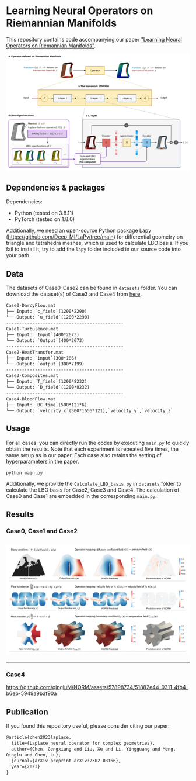 # Learning Neural Operators on Riemannian Manifolds

This repository contains code accompanying our paper ["Learning Neural Operators on Riemannian Manifolds"](https://arxiv.org/abs/2302.08166).

![images](img/fig_NORM_method.svg)


## Dependencies & packages
Dependencies:
* Python (tested on 3.8.11)
* PyTorch (tested on 1.8.0)

Additionally, we need an open-source Python package Lapy (https://github.com/Deep-MI/LaPy/tree/main) for differential geometry on triangle and tetrahedra meshes, which is used to calculate LBO basis. If you fail to install it, try to add the `lapy` folder included in our source code into your path.

## Data
The datasets of Case0-Case2 can be found in `datasets` folder. You can download the dataset(s) of Case3 and Case4 from [here](https://drive.google.com/drive/folders/1jS7YwY1Gs7rGOm1VXrkN_KvTzxGxTw6G?usp=sharing). 

```
Case0-DarcyFlow.mat
├── Input: `c_field`(1200*2290)
└── Output: `u_field`(1200*2290)
---------------------------------------------
Case1-Turbulence.mat
├── Input: `Input`(400*2673)
└── Output: `Output`(400*2673)
---------------------------------------------
Case2-HeatTransfer.mat
├── Input: `input`(300*186)
└── Output: `output`(300*7199)
---------------------------------------------
Case3-Composites.mat
├── Input: `T_field`(1200*8232)
└── Output: `D_field`(1200*8232)
---------------------------------------------
Case4-BloodFlow.mat
├── Input: `BC_time`(500*121*6)
└── Output: `velocity_x`(500*1656*121),`velocity_y`,`velocity_z`
```

## Usage

For all cases, you can directly run the codes by executing `main.py` to quickly obtain the results. Note that each experiment is repeated five times, the same setup as in our paper. Each case also retains the setting of hyperparameters in the paper.
```
python main.py 
```
Additionally, we provide the `Calculate_LBO_basis.py` in `datasets` folder to calculate the LBO basis for Case2, Case3 and Case4. The calculation of Case0 and Case1 are embedded in the corresponding `main.py`.


## Results
### Case0, Case1 and Case2
![images](img/Toycase.png)
---------------------------------------------------

----------------------------------------------------
### Case4
https://github.com/qingluM/NORM/assets/57898734/51882e44-0311-4fb4-b6eb-5949a9baf90a

## Publication
If you found this repository useful, please consider citing our paper:
```
@article{chen2023laplace,
  title={Laplace neural operator for complex geometries},
  author={Chen, Gengxiang and Liu, Xu and Li, Yingguang and Meng, Qinglu and Chen, Lu},
  journal={arXiv preprint arXiv:2302.08166},
  year={2023}
}
```
